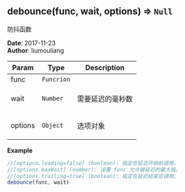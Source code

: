 ## debounce(func, wait, options) ⇒ <code>Null</code>
<p>防抖函数</p>

**Date**: 2017-11-23  
**Author**: liumouliang  

| Param | Type | Description |
| --- | --- | --- |
| func | <code>Funcrion</code> |  |
| wait | <code>Number</code> | <p>需要延迟的毫秒数</p> |
| options | <code>Object</code> | <p>选项对象</p> |

**Example**  
```javascript
//[options.leading=false] (boolean): 指定在延迟开始前调用。
//[options.maxWait] (number): 设置 func 允许被延迟的最大值。
//[options.trailing=true] (boolean): 指定在延迟结束后调用。debounce(func, wait)
```

